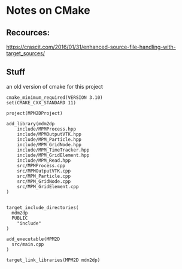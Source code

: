 # Notes on CMake

## Recources:
https://crascit.com/2016/01/31/enhanced-source-file-handling-with-target_sources/



## Stuff
an old version of cmake for this project
```
cmake_minimum_required(VERSION 3.10)
set(CMAKE_CXX_STANDARD 11)

project(MPM2DProject)

add_library(mdm2dp
    include/MPMProcess.hpp
    include/MPMOutputVTK.hpp
    include/MPM_Particle.hpp
    include/MPM_GridNode.hpp
    include/MPM_TimeTracker.hpp
    include/MPM_GridElement.hpp
    include/MPM_Read.hpp
    src/MPMProcess.cpp
    src/MPMOutputVTK.cpp
    src/MPM_Particle.cpp
    src/MPM_GridNode.cpp
    src/MPM_GridElement.cpp
)


target_include_directories(
  mdm2dp
  PUBLIC
    "include"
)

add_executable(MPM2D
  src/main.cpp
)

target_link_libraries(MPM2D mdm2dp)
```
